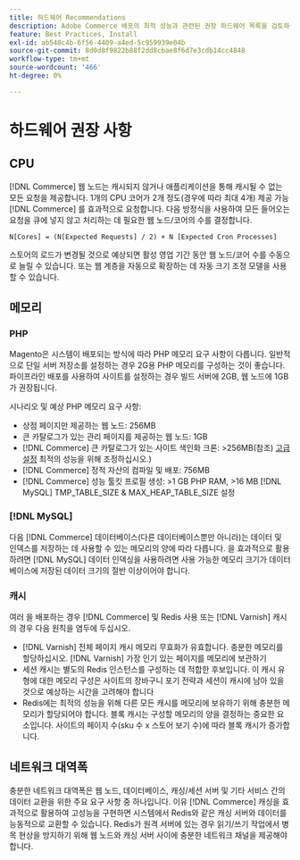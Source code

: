 ```yaml
---
title: 하드웨어 Recommendations
description: Adobe Commerce 배포의 최적 성능과 관련된 권장 하드웨어 목록을 검토하십시오.
feature: Best Practices, Install
exl-id: ab548c4b-6f56-4409-a4ed-5c959939e04b
source-git-commit: 8d0d8f9822b88f2dd8cbae8f6d7e3cdb14cc4848
workflow-type: tm+mt
source-wordcount: '466'
ht-degree: 0%

---
```


# 하드웨어 권장 사항

## CPU

[!DNL Commerce] 웹 노드는 캐시되지 않거나 애플리케이션을 통해 캐시될 수 없는 모든 요청을 제공합니다. 1개의 CPU 코어가 2개 정도(경우에 따라 최대 4개) 제공 가능 [!DNL Commerce] 를 효과적으로 요청합니다. 다음 방정식을 사용하여 모든 들어오는 요청을 큐에 넣지 않고 처리하는 데 필요한 웹 노드/코어의 수를 결정합니다.

```
N[Cores] = (N[Expected Requests] / 2) + N [Expected Cron Processes]
```

스토어의 로드가 변경될 것으로 예상되면 활성 영업 기간 동안 웹 노드/코어 수를 수동으로 늘릴 수 있습니다. 또는 웹 계층을 자동으로 확장하는 데 자동 크기 조정 모델을 사용할 수 있습니다.

## 메모리

### PHP

Magento은 시스템이 배포되는 방식에 따라 PHP 메모리 요구 사항이 다릅니다.  일반적으로 단일 서버 저장소를 설정하는 경우 2G용 PHP 메모리를 구성하는 것이 좋습니다.  파이프라인 배포를 사용하여 사이트를 설정하는 경우 빌드 서버에 2GB, 웹 노드에 1GB가 권장됩니다.

시나리오 및 예상 PHP 메모리 요구 사항:

* 상점 페이지만 제공하는 웹 노드: 256MB
* 큰 카탈로그가 있는 관리 페이지를 제공하는 웹 노드: 1GB
* [!DNL Commerce] 큰 카탈로그가 있는 사이트 색인화 크론: >256MB(참조) [고급 설정](../performance/advanced-setup.md) 최적의 성능을 위해 조정하십시오.)
* [!DNL Commerce] 정적 자산의 컴파일 및 배포: 756MB
* [!DNL Commerce] 성능 툴킷 프로필 생성: >1 GB PHP RAM, >16 MB [!DNL MySQL] TMP_TABLE_SIZE &amp; MAX_HEAP_TABLE_SIZE 설정

### [!DNL MySQL]

다음 [!DNL Commerce] 데이터베이스(다른 데이터베이스뿐만 아니라)는 데이터 및 인덱스를 저장하는 데 사용할 수 있는 메모리의 양에 따라 다릅니다. 을 효과적으로 활용하려면 [!DNL MySQL] 데이터 인덱싱을 사용하려면 사용 가능한 메모리 크기가 데이터베이스에 저장된 데이터 크기의 절반 이상이어야 합니다.

### 캐시

여러 을 배포하는 경우 [!DNL Commerce] 및 Redis 사용 또는 [!DNL Varnish] 캐시의 경우 다음 원칙을 염두에 두십시오.

* [!DNL Varnish] 전체 페이지 캐시 메모리 무효화가 유효합니다. 충분한 메모리를 할당하십시오. [!DNL Varnish] 가장 인기 있는 페이지를 메모리에 보관하기
* 세션 캐시는 별도의 Redis 인스턴스를 구성하는 데 적합한 후보입니다.  이 캐시 유형에 대한 메모리 구성은 사이트의 장바구니 포기 전략과 세션이 캐시에 남아 있을 것으로 예상하는 시간을 고려해야 합니다
* Redis에는 최적의 성능을 위해 다른 모든 캐시를 메모리에 보유하기 위해 충분한 메모리가 할당되어야 합니다.  블록 캐시는 구성할 메모리의 양을 결정하는 중요한 요소입니다.  사이트의 페이지 수(sku 수 x 스토어 보기 수)에 따라 블록 캐시가 증가합니다.

## 네트워크 대역폭

충분한 네트워크 대역폭은 웹 노드, 데이터베이스, 캐싱/세션 서버 및 기타 서비스 간의 데이터 교환을 위한 주요 요구 사항 중 하나입니다. 이유 [!DNL Commerce] 캐싱을 효과적으로 활용하여 고성능을 구현하면 시스템에서 Redis와 같은 캐싱 서버와 데이터를 능동적으로 교환할 수 있습니다. Redis가 원격 서버에 있는 경우 읽기/쓰기 작업에서 병목 현상을 방지하기 위해 웹 노드와 캐싱 서버 사이에 충분한 네트워크 채널을 제공해야 합니다.
